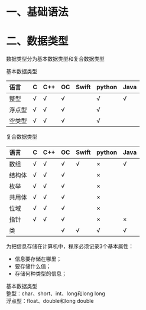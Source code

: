 # 一、基础语法

# 二、数据类型

数据类型分为基本数据类型和复合数据类型

基本数据类型

| 语言 | C | C++ | OC | Swift | python | Java |
| :--- | :--- | :--- | :--- | :--- | :--- | :--- |
| 整型 | √ | √ | √ |  | √ | √ |
| 浮点型 | √ | √ | √ |  | √ |  |
| 空类型 | √ | √ | √ |  | √ |  |

复合数据类型

| 语言 | C | C++ | OC | Swift | python | Java |
| :--- | :--- | :--- | :--- | :--- | :--- | :--- |
| 数组 | √ | √ | √ | √ | × | √ |
| 结构体 | √ | √ | √ |  | × |  |
| 枚举 | √ | √ | √ |  | × |  |
| 共用体 | √ | √ | √ |  | × |  |
| 位域 | √ | √ | √ |  | × |  |
| 指针 | √ | √ | √ |  | × | × |
| 类 |  |  | √ | √ | √ | √ |

为把信息存储在计算机中，程序必须记录3个基本属性：

* 信息要存储在哪里；
* 要存储什么值；
* 存储何种类型的信息；

基本数据类型  
整型：char、short、int、long和long long  
浮点型：float、double和long double


